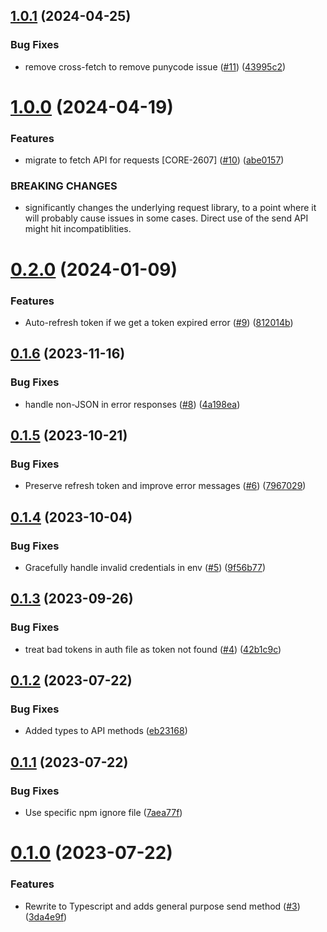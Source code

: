 ## [1.0.1](https://github.com/kapetacom/nodejs-api-client/compare/v1.0.0...v1.0.1) (2024-04-25)


### Bug Fixes

* remove cross-fetch to remove punycode issue ([#11](https://github.com/kapetacom/nodejs-api-client/issues/11)) ([43995c2](https://github.com/kapetacom/nodejs-api-client/commit/43995c2fb893225dcb60bb498f6fd2f5b8d4c4a6))

# [1.0.0](https://github.com/kapetacom/nodejs-api-client/compare/v0.2.0...v1.0.0) (2024-04-19)


### Features

* migrate to fetch API for requests [CORE-2607] ([#10](https://github.com/kapetacom/nodejs-api-client/issues/10)) ([abe0157](https://github.com/kapetacom/nodejs-api-client/commit/abe01576f41d154620b1d3e30c100e963ab30c59))


### BREAKING CHANGES

* significantly changes the underlying request library,
to a point where it will probably cause issues in some cases.
Direct use of the send API might hit incompatiblities.

# [0.2.0](https://github.com/kapetacom/nodejs-api-client/compare/v0.1.6...v0.2.0) (2024-01-09)


### Features

* Auto-refresh token if we get a token expired error ([#9](https://github.com/kapetacom/nodejs-api-client/issues/9)) ([812014b](https://github.com/kapetacom/nodejs-api-client/commit/812014b0557c40c820f3060d40630a353ac7c93a))

## [0.1.6](https://github.com/kapetacom/nodejs-api-client/compare/v0.1.5...v0.1.6) (2023-11-16)


### Bug Fixes

* handle non-JSON in error responses ([#8](https://github.com/kapetacom/nodejs-api-client/issues/8)) ([4a198ea](https://github.com/kapetacom/nodejs-api-client/commit/4a198ea7305f5bdc020e3f31c13875257a944120))

## [0.1.5](https://github.com/kapetacom/nodejs-api-client/compare/v0.1.4...v0.1.5) (2023-10-21)


### Bug Fixes

* Preserve refresh token and improve error messages ([#6](https://github.com/kapetacom/nodejs-api-client/issues/6)) ([7967029](https://github.com/kapetacom/nodejs-api-client/commit/79670293bfd5bdfc70d19c2a7b19e717c9d0c1c6))

## [0.1.4](https://github.com/kapetacom/nodejs-api-client/compare/v0.1.3...v0.1.4) (2023-10-04)


### Bug Fixes

* Gracefully handle invalid credentials in env ([#5](https://github.com/kapetacom/nodejs-api-client/issues/5)) ([9f56b77](https://github.com/kapetacom/nodejs-api-client/commit/9f56b770467eb8f59e9007d26a689431bc1f9d1f))

## [0.1.3](https://github.com/kapetacom/nodejs-api-client/compare/v0.1.2...v0.1.3) (2023-09-26)


### Bug Fixes

* treat bad tokens in auth file as token not found ([#4](https://github.com/kapetacom/nodejs-api-client/issues/4)) ([42b1c9c](https://github.com/kapetacom/nodejs-api-client/commit/42b1c9cf7f1564c50c583642d794ba2127f83a4d))

## [0.1.2](https://github.com/kapetacom/nodejs-api-client/compare/v0.1.1...v0.1.2) (2023-07-22)


### Bug Fixes

* Added types to API methods ([eb23168](https://github.com/kapetacom/nodejs-api-client/commit/eb231685def27748caced08536ff3d558be2a79f))

## [0.1.1](https://github.com/kapetacom/nodejs-api-client/compare/v0.1.0...v0.1.1) (2023-07-22)


### Bug Fixes

* Use specific npm ignore file ([7aea77f](https://github.com/kapetacom/nodejs-api-client/commit/7aea77ff32bbb26d307e11dc0cadccb18baff7a1))

# [0.1.0](https://github.com/kapetacom/nodejs-api-client/compare/v0.0.13...v0.1.0) (2023-07-22)


### Features

* Rewrite to Typescript and adds general purpose send method ([#3](https://github.com/kapetacom/nodejs-api-client/issues/3)) ([3da4e9f](https://github.com/kapetacom/nodejs-api-client/commit/3da4e9f22aea5b0e715f6386f7ccb2d8aa07c17f))
